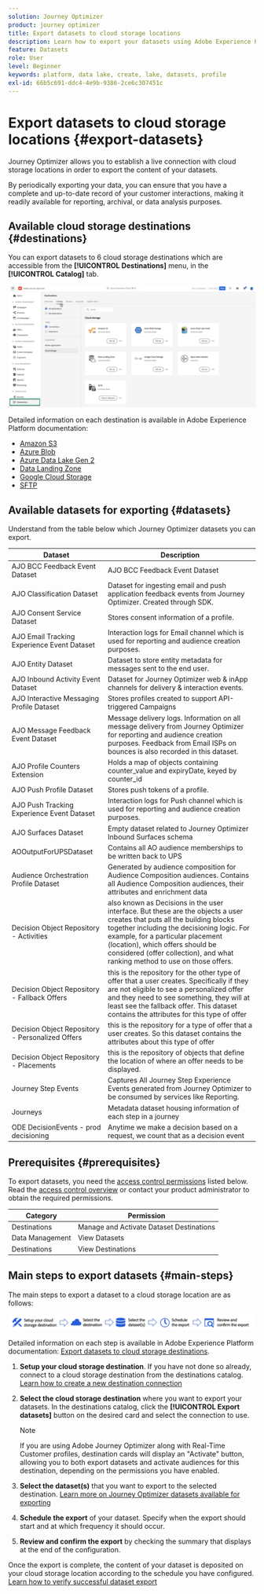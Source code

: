 ```yaml
---
solution: Journey Optimizer
product: journey optimizer
title: Export datasets to cloud storage locations
description: Learn how to export your datasets using Adobe Experience Platform cloud storage destinations.
feature: Datasets
role: User
level: Beginner
keywords: platform, data lake, create, lake, datasets, profile
exl-id: 66b5c691-ddc4-4e9b-9386-2ce6c307451c
---
```

# Export datasets to cloud storage locations {#export-datasets}

Journey Optimizer allows you to establish a live connection with cloud storage locations in order to export the content of your datasets.

By periodically exporting your data, you can ensure that you have a complete and up-to-date record of your customer interactions, making it readily available for reporting, archival, or data analysis purposes.

## Available cloud storage destinations {#destinations}

You can export datasets to 6 cloud storage destinations which are accessible from the **[!UICONTROL Destinations]** menu, in the **[!UICONTROL Catalog]** tab.

![](assets/dataset-export-setup.png)


Detailed information on each destination is available in Adobe Experience Platform documentation:

* [Amazon S3](https://experienceleague.adobe.com/docs/experience-platform/destinations/catalog/cloud-storage/amazon-s3.html)
* [Azure Blob](https://experienceleague.adobe.com/docs/experience-platform/destinations/catalog/cloud-storage/azure-blob.html)
* [Azure Data Lake Gen 2](https://experienceleague.adobe.com/docs/experience-platform/destinations/catalog/cloud-storage/adls-gen2.html)
* [Data Landing Zone](https://experienceleague.adobe.com/docs/experience-platform/destinations/catalog/cloud-storage/data-landing-zone.html)
* [Google Cloud Storage](https://experienceleague.adobe.com/docs/experience-platform/destinations/catalog/cloud-storage/google-cloud-storage.html)
* [SFTP](https://experienceleague.adobe.com/docs/experience-platform/destinations/catalog/cloud-storage/sftp.html)

## Available datasets for exporting {#datasets}

Understand from the table below which Journey Optimizer datasets you can export.

|Dataset|Description|
| ------- | ------- | 
| AJO BCC Feedback Event Dataset | AJO BCC Feedback Event Dataset |
| AJO Classification Dataset | Dataset for ingesting email and push application feedback events from Journey Optimizer. Created through SDK. | 
| AJO Consent Service Dataset | Stores consent information of a profile. |
| AJO Email Tracking Experience Event Dataset | Interaction logs for Email channel which is used for reporting and audience creation purposes.  |
| AJO Entity Dataset | Dataset to store entity metadata for messages sent to the end user.  | 
| AJO Inbound Activity Event Dataset | Dataset for Journey Optimizer web & inApp channels for delivery & interaction events. |
| AJO Interactive Messaging Profile Dataset | Stores profiles created to support API-triggered Campaigns |
| AJO Message Feedback Event Dataset | Message delivery logs. Information on all message delivery from Journey Optimizer for reporting and audience creation purposes. Feedback from Email ISPs on bounces is also recorded in this dataset. | 
| AJO Profile Counters Extension | Holds a map of objects containing counter_value and expiryDate, keyed by counter_id |
| AJO Push Profile Dataset | Stores push tokens of a profile. |
| AJO Push Tracking Experience Event Dataset | Interaction logs for Push channel which is used for reporting and audience creation purposes. |
| AJO Surfaces Dataset | Empty dataset related to Journey Optimizer Inbound Surfaces schema |
| AOOutputForUPSDataset | Contains all AO audience memberships to be written back to UPS |
| Audience Orchestration Profile Dataset | Generated by audience composition for Audience Composition audiences. Contains all Audience Composition audiences, their attributes and enrichment data |
| Decision Object Repository - Activities | also known as Decisions in the user interface. But these are the objects a user creates that puts all the building blocks together including the decisioning logic. For example, for a particular placement (location), which offers should be considered (offer collection), and what ranking method to use on those offers. |
| Decision Object Repository - Fallback Offers | this is the repository for the other type of offer that a user creates. Specifically if they are not eligible to see a personalized offer and they need to see something, they will at least see the fallback offer. This dataset contains the attributes for this type of offer |
| Decision Object Repository - Personalized Offers | this is the repository for a type of offer that a user creates. So this dataset contains the attributes about this type of offer | Ultimate |
| Decision Object Repository - Placements | this is the repository of objects that define the location of where an offer needs to be displayed. |
| Journey Step Events | Captures All Journey Step Experience Events generated from Journey Optimizer to be consumed by services like Reporting. |
| Journeys | Metadata dataset housing information of each step in a journey |
| ODE DecisionEvents - prod decisioning | Anytime we make a decision based on a request, we count that as a decision event |
 
## Prerequisites {#prerequisites}

To export datasets, you need the [access control permissions](https://experienceleague.adobe.com/docs/experience-platform/access-control/home.html#permissions) listed below. Read the [access control overview](https://experienceleague.adobe.com/docs/experience-platform/access-control/ui/overview.html) or contact your product administrator to obtain the required permissions.

|Category|Permission|
|--|--|
|Destinations|Manage and Activate Dataset Destinations|
|Data Management|View Datasets|
|Destinations|View Destinations|

## Main steps to export datasets {#main-steps}

The main steps to export a dataset to a cloud storage location are as follows:

![](assets/dataset-export-process.png)

Detailed information on each step is available in Adobe Experience Platform documentation: [Export datasets to cloud storage destinations](https://experienceleague.adobe.com/docs/experience-platform/destinations/ui/activate/export-datasets.html).

1. **Setup your cloud storage destination**. If you have not done so already, connect to a cloud storage destination from the destinations catalog. [Learn how to create a new destination connection](https://experienceleague.adobe.com/docs/experience-platform/destinations/ui/connect-destination.html#setup)

    <!--![](assets/dataset-export-setup.png)-->

1. **Select the cloud storage destination** where you want to export your datasets. In the destinations catalog, click the **[!UICONTROL Export datasets]** button on the desired card and select the connection to use.

    <!--![](assets/dataset-export-destination.png)-->

    >[!NOTE]
    >
    >If you are using Adobe Journey Optimizer along with Real-Time Customer profiles, destination cards will display an "Activate" button, allowing you to both export datasets and activate audiences for this destination, depending on the permissions you have enabled.

1. **Select the dataset(s)** that you want to export to the selected destination. [Learn more on Journey Optimizer datasets available for exporting](#datasets)

    <!--![](assets/dataset-export-dataset-selection.png)-->

1. **Schedule the export** of your dataset. Specify when the export should start and at which frequency it should occur.

    <!--![](assets/dataset-export-schedule.png)-->

1. **Review and confirm the export** by checking the summary that displays at the end of the configuration.

    <!--![](assets/dataset-export-review.png)-->

Once the export is complete, the content of your dataset is deposited on your cloud storage location according to the schedule you have configured. [Learn how to verify successful dataset export](https://experienceleague.adobe.com/docs/experience-platform/destinations/ui/activate/export-datasets.html#verify)
